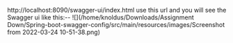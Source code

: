 http://localhost:8090/swagger-ui/index.html 
use this url and you will see the Swagger ui like this:--
![](/home/knoldus/Downloads/Assignment Down/Spring-boot-swagger-config/src/main/resources/images/Screenshot from 2022-03-24 10-51-38.png)
